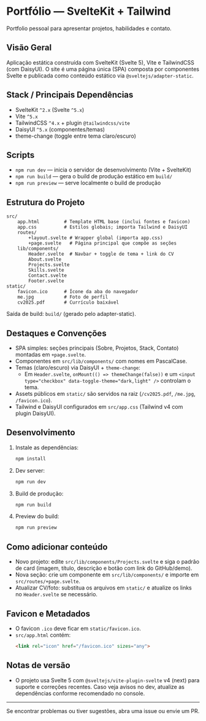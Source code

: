 # Portfólio — SvelteKit + Tailwind

Portfolio pessoal para apresentar projetos, habilidades e contato.

</div>

## Visão Geral

Aplicação estática construída com SvelteKit (Svelte 5), Vite e TailwindCSS (com DaisyUI). O site é uma página única (SPA) composta por componentes Svelte e publicada como conteúdo estático via `@sveltejs/adapter-static`.

## Stack / Principais Dependências

- SvelteKit `^2.x` (Svelte `^5.x`)
- Vite `^5.x`
- TailwindCSS `^4.x` + plugin `@tailwindcss/vite`
- DaisyUI `^5.x` (componentes/temas)
- theme-change (toggle entre tema claro/escuro)

## Scripts

- `npm run dev` — inicia o servidor de desenvolvimento (Vite + SvelteKit)
- `npm run build` — gera o build de produção estático em `build/`
- `npm run preview` — serve localmente o build de produção

## Estrutura do Projeto

```
src/
	app.html         # Template HTML base (inclui fontes e favicon)
	app.css          # Estilos globais; importa Tailwind e DaisyUI
	routes/
		+layout.svelte # Wrapper global (importa app.css)
		+page.svelte   # Página principal que compõe as seções
	lib/components/
		Header.svelte  # Navbar + toggle de tema + link do CV
		About.svelte
		Projects.svelte
		Skills.svelte
		Contact.svelte
		Footer.svelte
static/
	favicon.ico      # Ícone da aba do navegador
	me.jpg           # Foto de perfil
	cv2025.pdf       # Currículo baixável
```

Saída de build: `build/` (gerado pelo adapter-static).

## Destaques e Convenções

- SPA simples: seções principais (Sobre, Projetos, Stack, Contato) montadas em `+page.svelte`.
- Componentes em `src/lib/components/` com nomes em PascalCase.
- Temas (claro/escuro) via DaisyUI + `theme-change`:
	- Em `Header.svelte`, `onMount(() => themeChange(false))` e um `<input type="checkbox" data-toggle-theme="dark,light" />` controlam o tema.
- Assets públicos em `static/` são servidos na raiz (`/cv2025.pdf`, `/me.jpg`, `/favicon.ico`).
- Tailwind e DaisyUI configurados em `src/app.css` (Tailwind v4 com plugin DaisyUI).

## Desenvolvimento

1. Instale as dependências:
	 ```bash
	 npm install
	 ```
2. Dev server:
	 ```bash
	 npm run dev
	 ```
3. Build de produção:
	 ```bash
	 npm run build
	 ```
4. Preview do build:
	 ```bash
	 npm run preview
	 ```

## Como adicionar conteúdo

- Novo projeto: edite `src/lib/components/Projects.svelte` e siga o padrão de card (imagem, título, descrição e botão com link do GitHub/demo).
- Nova seção: crie um componente em `src/lib/components/` e importe em `src/routes/+page.svelte`.
- Atualizar CV/foto: substitua os arquivos em `static/` e atualize os links no `Header.svelte` se necessário.

## Favicon e Metadados

- O favicon `.ico` deve ficar em `static/favicon.ico`.
- `src/app.html` contém:
	```html
	<link rel="icon" href="/favicon.ico" sizes="any">
	```

## Notas de versão

- O projeto usa Svelte 5 com `@sveltejs/vite-plugin-svelte` v4 (next) para suporte e correções recentes. Caso veja avisos no dev, atualize as dependências conforme recomendado no console.

---

Se encontrar problemas ou tiver sugestões, abra uma issue ou envie um PR.
